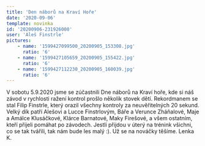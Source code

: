 ```yaml
---
title: 'Den náborů na Kraví Hoře'
date: '2020-09-06'
template: novinka
id: '20200906-231926000'
user: 'Aleš Finstrle'
pictures:
    - name: '1599427099500_20200905_153308.jpg'
      ratio: '6'
    - name: '1599427105659_20200905_155422.jpg'
      ratio: '6'
    - name: '1599427112230_20200905_160039.jpg'
      ratio: '6'
---
```

V sobotu 5.9.2020 jsme se zúčastnili Dne náborů na Kraví hoře, kde si náš závod v rychlosti ražení kontrol prošlo několik stovek dětí. Rekordmanem se stal Filip Finstrle, který orazil všechny kontroly za neuvěřitelných 20 sekund. Velký dík patří Alešovi a Lucce Finstrlovým, Báře a Verunce Zháňalové, Maje a Amálce Klusáčkové, Klárce Barnatové, Maky Firešové, a všem ostatním, kteří přijeli pomáhat po závodech. Jestli přijdou v úterý na trénink všichni, co se tak tvářili, tak nám bude les malý :). Už se na nováčky těšíme.
Lenka K.
